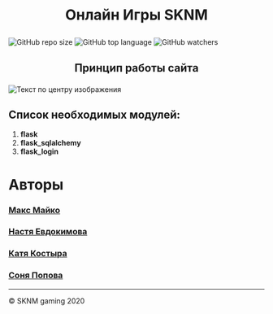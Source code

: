 # <p align="center"> Онлайн Игры SKNM </p>
![GitHub repo size](https://img.shields.io/github/repo-size/OnlinegamesSKNM/mainFile?color=green&label=Used%20Memory&style=plastic) ![GitHub top language](https://img.shields.io/github/languages/top/OnlinegamesSKNM/mainFile?label=Python&logo=GitHub) ![GitHub watchers](https://img.shields.io/github/watchers/OnlinegamesSKNM/mainFile?logoColor=blue&style=social)

## <p align="center"> Принцип работы сайта </p>

![Текст по центру изображения](/images/image1.png)


## Список необходимых модулей:
1. **flask**
1. **flask_sqlalchemy**
1. **flask_login**





# Авторы


### <a href="https://vk.com/maxjul">Макс Майко</a> 
### <a href="https://vk.com/evdokiii"> Настя Евдокимова</a>
### <a href="https://vk.com/id172125070"> Катя Костыра</a>
### <a href="https://vk.com/s.popova21"> Соня Попова </a>

<div>
  <hr> &copy; SKNM gaming 2020
</div>
